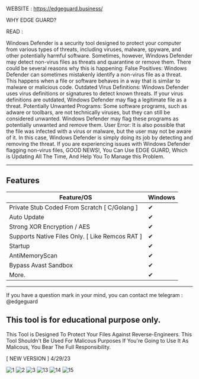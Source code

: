 WEBSITE : https://edgeguard.business/

WHY EDGE GUARD?

READ :

Windows Defender is a security tool designed to protect your computer from various types of threats, including viruses, malware, spyware, and other potentially harmful software. Sometimes, however, Windows Defender may detect non-virus files as threats and quarantine or remove them.
There could be several reasons why this is happening:
False Positives: Windows Defender can sometimes mistakenly identify a non-virus file as a threat. This happens when a file or software behaves in a way that is similar to malware or malicious code.
Outdated Virus Definitions: Windows Defender uses virus definitions or signatures to detect known threats. If your virus definitions are outdated, Windows Defender may flag a legitimate file as a threat.
Potentially Unwanted Programs: Some software programs, such as adware or toolbars, are not technically viruses, but they can still be considered unwanted. Windows Defender may flag these programs as potentially unwanted and remove them.
User Error: It is also possible that the file was infected with a virus or malware, but the user may not be aware of it. In this case, Windows Defender is simply doing its job by detecting and removing the threat.
If you are experiencing issues with Windows Defender flagging non-virus files, GOOD NEWS!,  You Can Use EDGE GUARD, Which is Updating All The Time, And Help You To Manage this Problem.



---

## Features

| Feature/OS      | Windows | 
|-----------------|---------|
| Private Stub Coded From Scratch [ C/Golang ] | ✔ | 
| Auto Update  | ✔ | 
| Strong XOR Encryption / AES | ✔ | 
| Supports Native Files Only. [ Like Remcos RAT ]   | ✔  | 
| Startup   | ✔ |
| AntiMemoryScan   | ✔ | 
| Bypass Avast Sandbox | ✔ | 
| More.  | ✔ |


---

If you have a question mark in your mind, you can contact me telegram : @edgeguard

This tool is for educational purpose only.
-------------------------------------------------------------------
This Tool is Designed To Protect Your Files
Against Reverse-Engineers.
This Tool Shouldn't Be Used For Malicous Purposes
If You're Going to Use It As Malicous, You Bear The Full Responsibility.



[ NEW VERSION ] 4/29/23

![1](https://user-images.githubusercontent.com/127977328/235339798-bab34280-95fc-438d-9a1a-482072680586.png)
![2](https://user-images.githubusercontent.com/127977328/235339801-8b689295-525c-4493-a1e6-db60ff441cdc.png)
![3](https://user-images.githubusercontent.com/127977328/235339802-0acdc23f-041a-49e0-b58f-9b580d8df24d.png)
![13](https://user-images.githubusercontent.com/127977328/235339803-4ed7b4b6-3b6e-47a1-b8ea-daff5fc4383b.png)
![14](https://user-images.githubusercontent.com/127977328/235339805-7fbb0a6d-adb4-426e-9e6f-7471b752a3de.png)
![15](https://user-images.githubusercontent.com/127977328/235339807-2bcc6513-ce80-483d-9e0d-fcda72d8cb74.png)



